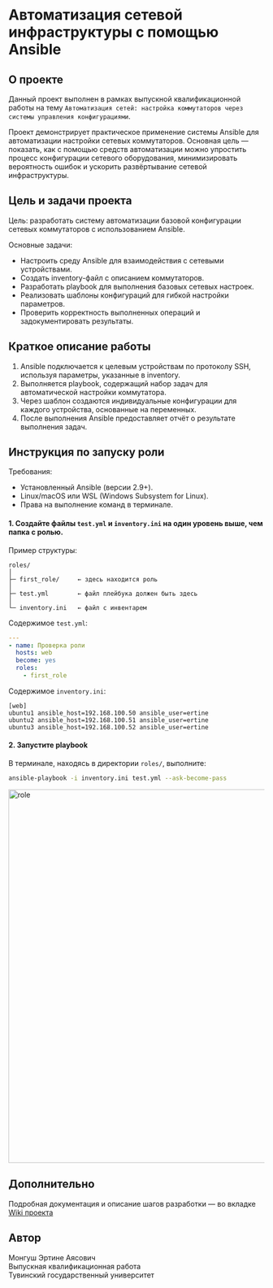 # Автоматизация сетевой инфраструктуры с помощью Ansible

## О проекте

Данный проект выполнен в рамках выпускной квалификационной работы на тему
`Автоматизация сетей: настройка коммутаторов через системы управления конфигурациями`.

Проект демонстрирует практическое применение системы Ansible для автоматизации настройки сетевых коммутаторов.
Основная цель — показать, как с помощью средств автоматизации можно упростить процесс конфигурации сетевого оборудования, минимизировать вероятность ошибок и ускорить развёртывание сетевой инфраструктуры.

## Цель и задачи проекта

Цель: разработать систему автоматизации базовой конфигурации сетевых коммутаторов с использованием Ansible.

Основные задачи:
- Настроить среду Ansible для взаимодействия с сетевыми устройствами.
- Создать inventory-файл с описанием коммутаторов.
- Разработать playbook для выполнения базовых сетевых настроек.
- Реализовать шаблоны конфигураций для гибкой настройки параметров.
- Проверить корректность выполненных операций и задокументировать результаты.

## Краткое описание работы
 1. Ansible подключается к целевым устройствам по протоколу SSH, используя параметры, указанные в inventory.
 2. Выполняется playbook, содержащий набор задач для автоматической настройки коммутатора.
 3. Через шаблон создаются индивидуальные конфигурации для каждого устройства, основанные на переменных.
 4. После выполнения Ansible предоставляет отчёт о результате выполнения задач.

## Инструкция по запуску роли
Требования:
- Установленный Ansible (версии 2.9+).
- Linux/macOS или WSL (Windows Subsystem for Linux).
- Права на выполнение команд в терминале.


#### 1. Создайте файлы `test.yml` и `inventory.ini` на один уровень выше, чем папка с ролью.

Пример структуры:
```
roles/
│
├─ first_role/     ← здесь находится роль
│
├─ test.yml        ← файл плейбука должен быть здесь
│
└─ inventory.ini   ← файл с инвентарем

```
Содержимое `test.yml`:
```yaml
---
- name: Проверка роли
  hosts: web
  become: yes
  roles:
    - first_role
```
Содержимое `inventory.ini`:
```
[web]
ubuntu1 ansible_host=192.168.100.50 ansible_user=ertine
ubuntu2 ansible_host=192.168.100.51 ansible_user=ertine
ubuntu3 ansible_host=192.168.100.52 ansible_user=ertine
```

#### 2. Запустите playbook

В терминале, находясь в директории `roles/`, выполните:
```bash
ansible-playbook -i inventory.ini test.yml --ask-become-pass
```
<img width="1047" height="735" alt="role" src="https://github.com/user-attachments/assets/f9eb5623-16dd-45cd-a467-354a5feea24a" />



## Дополнительно
Подробная документация и описание шагов разработки — во вкладке [Wiki проекта](http://github.com/erti999/ansible/wiki "Wiki проекта")

## Автор

Монгуш Эртине Аясович <br>
Выпускная квалификационная работа <br>
Тувинский государственный университет <br>

